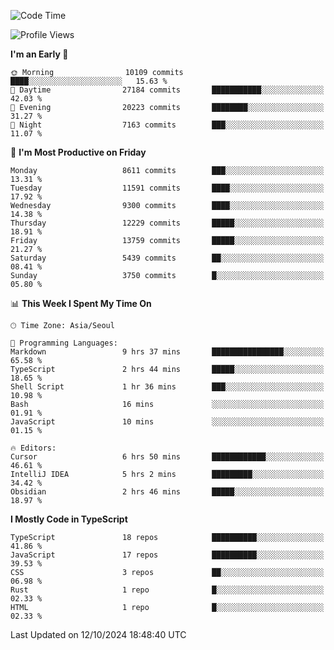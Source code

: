 <!--START_SECTION:waka-->
![Code Time](http://img.shields.io/badge/Code%20Time-6%2C793%20hrs-blue)

![Profile Views](http://img.shields.io/badge/Profile%20Views-0-blue)

**I'm an Early 🐤** 

```text
🌞 Morning                10109 commits       ████░░░░░░░░░░░░░░░░░░░░░   15.63 % 
🌆 Daytime                27184 commits       ███████████░░░░░░░░░░░░░░   42.03 % 
🌃 Evening                20223 commits       ████████░░░░░░░░░░░░░░░░░   31.27 % 
🌙 Night                  7163 commits        ███░░░░░░░░░░░░░░░░░░░░░░   11.07 % 
```
📅 **I'm Most Productive on Friday** 

```text
Monday                   8611 commits        ███░░░░░░░░░░░░░░░░░░░░░░   13.31 % 
Tuesday                  11591 commits       ████░░░░░░░░░░░░░░░░░░░░░   17.92 % 
Wednesday                9300 commits        ████░░░░░░░░░░░░░░░░░░░░░   14.38 % 
Thursday                 12229 commits       █████░░░░░░░░░░░░░░░░░░░░   18.91 % 
Friday                   13759 commits       █████░░░░░░░░░░░░░░░░░░░░   21.27 % 
Saturday                 5439 commits        ██░░░░░░░░░░░░░░░░░░░░░░░   08.41 % 
Sunday                   3750 commits        █░░░░░░░░░░░░░░░░░░░░░░░░   05.80 % 
```


📊 **This Week I Spent My Time On** 

```text
🕑︎ Time Zone: Asia/Seoul

💬 Programming Languages: 
Markdown                 9 hrs 37 mins       ████████████████░░░░░░░░░   65.58 % 
TypeScript               2 hrs 44 mins       █████░░░░░░░░░░░░░░░░░░░░   18.65 % 
Shell Script             1 hr 36 mins        ███░░░░░░░░░░░░░░░░░░░░░░   10.98 % 
Bash                     16 mins             ░░░░░░░░░░░░░░░░░░░░░░░░░   01.91 % 
JavaScript               10 mins             ░░░░░░░░░░░░░░░░░░░░░░░░░   01.15 % 

🔥 Editors: 
Cursor                   6 hrs 50 mins       ████████████░░░░░░░░░░░░░   46.61 % 
IntelliJ IDEA            5 hrs 2 mins        █████████░░░░░░░░░░░░░░░░   34.42 % 
Obsidian                 2 hrs 46 mins       █████░░░░░░░░░░░░░░░░░░░░   18.97 % 
```

**I Mostly Code in TypeScript** 

```text
TypeScript               18 repos            ██████████░░░░░░░░░░░░░░░   41.86 % 
JavaScript               17 repos            ██████████░░░░░░░░░░░░░░░   39.53 % 
CSS                      3 repos             ██░░░░░░░░░░░░░░░░░░░░░░░   06.98 % 
Rust                     1 repo              █░░░░░░░░░░░░░░░░░░░░░░░░   02.33 % 
HTML                     1 repo              █░░░░░░░░░░░░░░░░░░░░░░░░   02.33 % 
```




 Last Updated on 12/10/2024 18:48:40 UTC
<!--END_SECTION:waka-->

